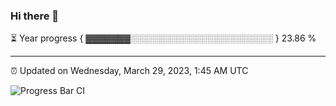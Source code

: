 ### Hi there 👋

⏳ Year progress { ▓▓▓▓▓▓▓░░░░░░░░░░░░░░░░░░░░░░░ } 23.86 %

---

⏰ Updated on Wednesday, March 29, 2023, 1:45 AM UTC

![Progress Bar CI](https://github.com/arthurbuhl/arthurbuhl/workflows/Progress%20Bar%20CI/badge.svg)
